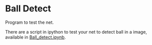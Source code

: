 # Ball Detect

Program to test the net.

There are a script in ipython to test your net to detect ball in a image, available in [Ball_detect.ipynb](https://github.com/Isaac25silva/Ball_detect-DNN/blob/master/ball_detect/Ball_detect.ipynb).
